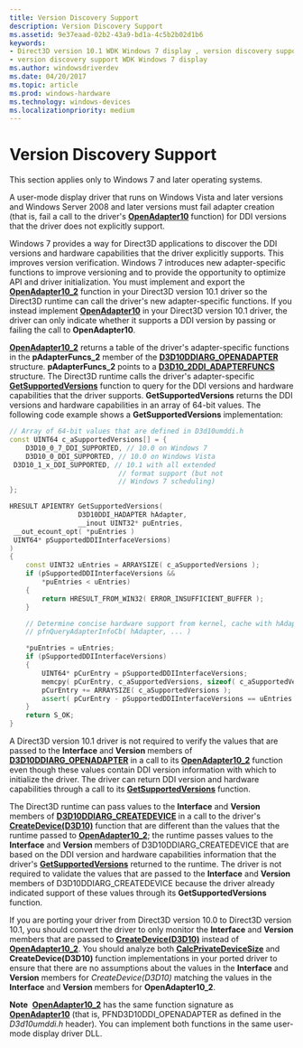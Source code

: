 ```yaml
---
title: Version Discovery Support
description: Version Discovery Support
ms.assetid: 9e37eaad-02b2-43a9-bd1a-4c5b2b02d1b6
keywords:
- Direct3D version 10.1 WDK Windows 7 display , version discovery support
- version discovery support WDK Windows 7 display
ms.author: windowsdriverdev
ms.date: 04/20/2017
ms.topic: article
ms.prod: windows-hardware
ms.technology: windows-devices
ms.localizationpriority: medium
---
```


# Version Discovery Support


This section applies only to Windows 7 and later operating systems.

A user-mode display driver that runs on Windows Vista and later versions and Windows Server 2008 and later versions must fail adapter creation (that is, fail a call to the driver's [**OpenAdapter10**](https://msdn.microsoft.com/library/windows/hardware/ff568602) function) for DDI versions that the driver does not explicitly support.

Windows 7 provides a way for Direct3D applications to discover the DDI versions and hardware capabilities that the driver explicitly supports. This improves version verification. Windows 7 introduces new adapter-specific functions to improve versioning and to provide the opportunity to optimize API and driver initialization. You must implement and export the [**OpenAdapter10\_2**](https://msdn.microsoft.com/library/windows/hardware/ff568603) function in your Direct3D version 10.1 driver so the Direct3D runtime can call the driver's new adapter-specific functions. If you instead implement [**OpenAdapter10**](https://msdn.microsoft.com/library/windows/hardware/ff568602) in your Direct3D version 10.1 driver, the driver can only indicate whether it supports a DDI version by passing or failing the call to **OpenAdapter10**.

[**OpenAdapter10\_2**](https://msdn.microsoft.com/library/windows/hardware/ff568603) returns a table of the driver's adapter-specific functions in the **pAdapterFuncs\_2** member of the [**D3D10DDIARG\_OPENADAPTER**](https://msdn.microsoft.com/library/windows/hardware/ff541724) structure. **pAdapterFuncs\_2** points to a [**D3D10\_2DDI\_ADAPTERFUNCS**](https://msdn.microsoft.com/library/windows/hardware/ff541900) structure. The Direct3D runtime calls the driver's adapter-specific [**GetSupportedVersions**](https://msdn.microsoft.com/library/windows/hardware/ff566807) function to query for the DDI versions and hardware capabilities that the driver supports. **GetSupportedVersions** returns the DDI versions and hardware capabilities in an array of 64-bit values. The following code example shows a **GetSupportedVersions** implementation:

```cpp
// Array of 64-bit values that are defined in D3d10umddi.h
const UINT64 c_aSupportedVersions[] = {
    D3D10_0_7_DDI_SUPPORTED, // 10.0 on Windows 7
    D3D10_0_DDI_SUPPORTED, // 10.0 on Windows Vista
 D3D10_1_x_DDI_SUPPORTED, // 10.1 with all extended 
                           // format support (but not
                           // Windows 7 scheduling)
};

HRESULT APIENTRY GetSupportedVersions(
                 D3D10DDI_HADAPTER hAdapter, 
                 __inout UINT32* puEntries,
 __out_ecount_opt( *puEntries ) 
 UINT64* pSupportedDDIInterfaceVersions)
)
{
    const UINT32 uEntries = ARRAYSIZE( c_aSupportedVersions );
    if (pSupportedDDIInterfaceVersions &&
        *puEntries < uEntries)
    {
        return HRESULT_FROM_WIN32( ERROR_INSUFFICIENT_BUFFER );
    }

    // Determine concise hardware support from kernel, cache with hAdapter.
    // pfnQueryAdapterInfoCb( hAdapter, ... )

    *puEntries = uEntries;
    if (pSupportedDDIInterfaceVersions)
    {
        UINT64* pCurEntry = pSupportedDDIInterfaceVersions;
        memcpy( pCurEntry, c_aSupportedVersions, sizeof( c_aSupportedVersions ) );
        pCurEntry += ARRAYSIZE( c_aSupportedVersions );
        assert( pCurEntry - pSupportedDDIInterfaceVersions == uEntries );
    }
    return S_OK;
}
```

A Direct3D version 10.1 driver is not required to verify the values that are passed to the **Interface** and **Version** members of [**D3D10DDIARG\_OPENADAPTER**](https://msdn.microsoft.com/library/windows/hardware/ff541724) in a call to its [**OpenAdapter10\_2**](https://msdn.microsoft.com/library/windows/hardware/ff568603) function even though these values contain DDI version information with which to initialize the driver. The driver can return DDI version and hardware capabilities through a call to its [**GetSupportedVersions**](https://msdn.microsoft.com/library/windows/hardware/ff566807) function.

The Direct3D runtime can pass values to the **Interface** and **Version** members of [**D3D10DDIARG\_CREATEDEVICE**](https://msdn.microsoft.com/library/windows/hardware/ff541664) in a call to the driver's [**CreateDevice(D3D10)**](https://msdn.microsoft.com/library/windows/hardware/ff540635) function that are different than the values that the runtime passed to [**OpenAdapter10\_2**](https://msdn.microsoft.com/library/windows/hardware/ff568603); the runtime passes values to the **Interface** and **Version** members of D3D10DDIARG\_CREATEDEVICE that are based on the DDI version and hardware capabilities information that the driver's [**GetSupportedVersions**](https://msdn.microsoft.com/library/windows/hardware/ff566807) returned to the runtime. The driver is not required to validate the values that are passed to the **Interface** and **Version** members of D3D10DDIARG\_CREATEDEVICE because the driver already indicated support of these values through its **GetSupportedVersions** function.

If you are porting your driver from Direct3D version 10.0 to Direct3D version 10.1, you should convert the driver to only monitor the **Interface** and **Version** members that are passed to [**CreateDevice(D3D10)**](https://msdn.microsoft.com/library/windows/hardware/ff540635) instead of [**OpenAdapter10\_2**](https://msdn.microsoft.com/library/windows/hardware/ff568603). You should analyze both [**CalcPrivateDeviceSize**](https://msdn.microsoft.com/library/windows/hardware/ff538288) and **CreateDevice(D3D10)** function implementations in your ported driver to ensure that there are no assumptions about the values in the **Interface** and **Version** members for *CreateDevice(D3D10)* matching the values in the **Interface** and **Version** members for **OpenAdapter10\_2**.

**Note**  [**OpenAdapter10\_2**](https://msdn.microsoft.com/library/windows/hardware/ff568603) has the same function signature as [**OpenAdapter10**](https://msdn.microsoft.com/library/windows/hardware/ff568602) (that is, PFND3D10DDI\_OPENADAPTER as defined in the *D3d10umddi.h* header). You can implement both functions in the same user-mode display driver DLL.

 

 

 





